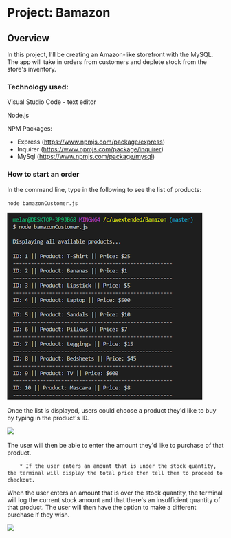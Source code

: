 # Project: Bamazon

## Overview

In this project, I'll be creating an Amazon-like storefront with the MySQL. The app will take in orders from customers and deplete stock from the store's inventory. 

### Technology used:

Visual Studio Code - text editor

Node.js

NPM Packages:

* Express (https://www.npmjs.com/package/express)
* Inquirer (https://www.npmjs.com/package/inquirer)
* MySql (https://www.npmjs.com/package/mysql)

### How to start an order

In the command line, type in the following to see the list of products:

`node bamazonCustomer.js`

![](images/DisplayedProducts.png)

Once the list is displayed, users could choose a product they'd like to buy by typing in the product's ID.
  
  ![](https://media.giphy.com/media/efCJQSCAgmLmZkDnD5/giphy.gif)

The user will then be able to enter the amount they'd like to purchase of that product.

        * If the user enters an amount that is under the stock quantity, the terminal will display the total price then tell them to proceed to checkout.

When the user enters an amount that is over the stock quantity, the terminal will log the current stock amount and that there's an insufficient quantity of that product. The user will then have the option to make a different purchase if they wish.

  ![](https://media.giphy.com/media/USnk1fiHeMa2N0Rgxb/giphy.gif)
